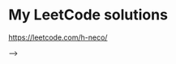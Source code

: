 # My LeetCode solutions

https://leetcode.com/h-neco/

<!--START_SECTION:leetcode-streak-updated-time-->

<!--
<a href="https://leetcode.com/h-neco/" target="_blank">
<picture>
  <source media="(prefers-color-scheme: dark)" srcset="./images/problems_dark.png" width="500">
  <img alt="" src="./images/problems.png" width="500">
</picture>
</a>
<a href="https://leetcode.com/h-neco/" target="_blank">
<picture>
  <source media="(prefers-color-scheme: dark)" srcset="./images/streak_dark.png">
  <img alt="" src="./images/streak.png">
</picture>
</a>
Last Updated on 8/17/2023, 1:01:43 AM
<!--END_SECTION:leetcode-streak-updated-time-->

-->
